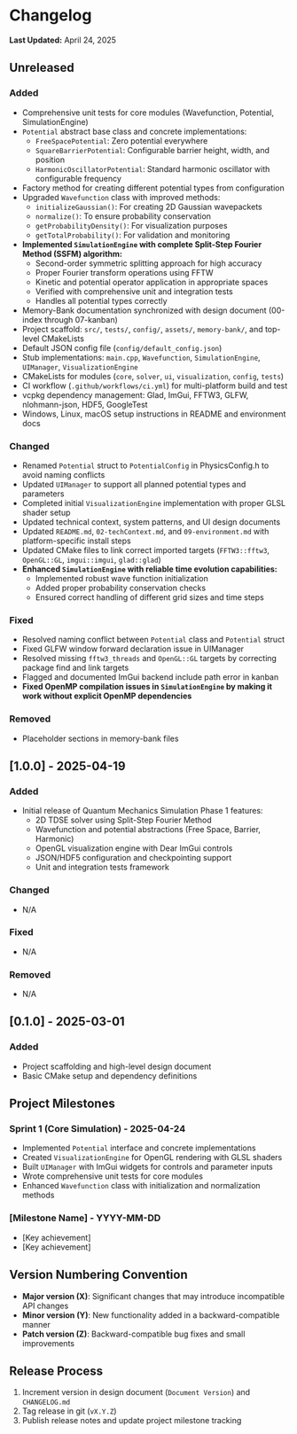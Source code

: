 # Changelog

**Last Updated:** April 24, 2025

## Unreleased

### Added
- Comprehensive unit tests for core modules (Wavefunction, Potential, SimulationEngine)
- `Potential` abstract base class and concrete implementations:
  - `FreeSpacePotential`: Zero potential everywhere
  - `SquareBarrierPotential`: Configurable barrier height, width, and position
  - `HarmonicOscillatorPotential`: Standard harmonic oscillator with configurable frequency
- Factory method for creating different potential types from configuration
- Upgraded `Wavefunction` class with improved methods:
  - `initializeGaussian()`: For creating 2D Gaussian wavepackets
  - `normalize()`: To ensure probability conservation
  - `getProbabilityDensity()`: For visualization purposes
  - `getTotalProbability()`: For validation and monitoring
- **Implemented `SimulationEngine` with complete Split-Step Fourier Method (SSFM) algorithm:**
  - Second-order symmetric splitting approach for high accuracy
  - Proper Fourier transform operations using FFTW
  - Kinetic and potential operator application in appropriate spaces
  - Verified with comprehensive unit and integration tests
  - Handles all potential types correctly
- Memory-Bank documentation synchronized with design document (00-index through 07-kanban)
- Project scaffold: `src/`, `tests/`, `config/`, `assets/`, `memory-bank/`, and top-level CMakeLists
- Default JSON config file (`config/default_config.json`)
- Stub implementations: `main.cpp`, `Wavefunction`, `SimulationEngine`, `UIManager`, `VisualizationEngine`
- CMakeLists for modules (`core`, `solver`, `ui`, `visualization`, `config`, `tests`)
- CI workflow (`.github/workflows/ci.yml`) for multi-platform build and test
- vcpkg dependency management: Glad, ImGui, FFTW3, GLFW, nlohmann-json, HDF5, GoogleTest
- Windows, Linux, macOS setup instructions in README and environment docs

### Changed
- Renamed `Potential` struct to `PotentialConfig` in PhysicsConfig.h to avoid naming conflicts
- Updated `UIManager` to support all planned potential types and parameters
- Completed initial `VisualizationEngine` implementation with proper GLSL shader setup
- Updated technical context, system patterns, and UI design documents
- Updated `README.md`, `02-techContext.md`, and `09-environment.md` with platform-specific install steps
- Updated CMake files to link correct imported targets (`FFTW3::fftw3`, `OpenGL::GL`, `imgui::imgui`, `glad::glad`)
- **Enhanced `SimulationEngine` with reliable time evolution capabilities:**
  - Implemented robust wave function initialization
  - Added proper probability conservation checks
  - Ensured correct handling of different grid sizes and time steps

### Fixed
- Resolved naming conflict between `Potential` class and `Potential` struct
- Fixed GLFW window forward declaration issue in UIManager
- Resolved missing `fftw3_threads` and `OpenGL::GL` targets by correcting package find and link targets
- Flagged and documented ImGui backend include path error in kanban
- **Fixed OpenMP compilation issues in `SimulationEngine` by making it work without explicit OpenMP dependencies**

### Removed
- Placeholder sections in memory-bank files

## [1.0.0] - 2025-04-19

### Added
- Initial release of Quantum Mechanics Simulation Phase 1 features:
  - 2D TDSE solver using Split-Step Fourier Method
  - Wavefunction and potential abstractions (Free Space, Barrier, Harmonic)
  - OpenGL visualization engine with Dear ImGui controls
  - JSON/HDF5 configuration and checkpointing support
  - Unit and integration tests framework

### Changed
- N/A

### Fixed
- N/A

### Removed
- N/A

## [0.1.0] - 2025-03-01

### Added
- Project scaffolding and high-level design document
- Basic CMake setup and dependency definitions

## Project Milestones

### Sprint 1 (Core Simulation) - 2025-04-24
- Implemented `Potential` interface and concrete implementations
- Created `VisualizationEngine` for OpenGL rendering with GLSL shaders
- Built `UIManager` with ImGui widgets for controls and parameter inputs
- Wrote comprehensive unit tests for core modules
- Enhanced `Wavefunction` class with initialization and normalization methods

### [Milestone Name] - YYYY-MM-DD
- [Key achievement]
- [Key achievement]

## Version Numbering Convention

- **Major version (X)**: Significant changes that may introduce incompatible API changes
- **Minor version (Y)**: New functionality added in a backward-compatible manner
- **Patch version (Z)**: Backward-compatible bug fixes and small improvements

## Release Process
1. Increment version in design document (`Document Version`) and `CHANGELOG.md`
2. Tag release in git (`vX.Y.Z`)
3. Publish release notes and update project milestone tracking